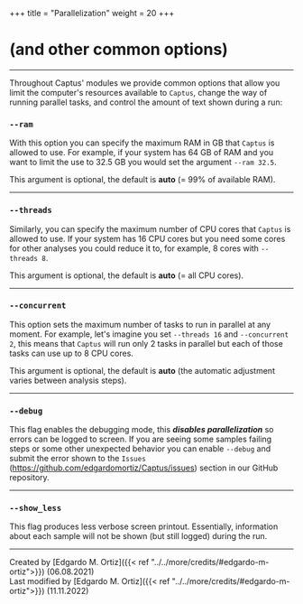 +++
title = "Parallelization"
weight = 20
+++

# (and other common options)
___
Throughout Captus' modules we provide common options that allow you limit the computer's resources available to `Captus`, change the way of running parallel tasks, and control the amount of text shown during a run:

### **`--ram`**
With this option you can specify the maximum RAM in GB that `Captus` is allowed to use. For example, if your system has 64 GB of RAM and you want to limit the use to 32.5 GB you would set the argument `--ram 32.5`.

This argument is optional, the default is **auto** (= 99% of available RAM).
___
### **`--threads`**
Similarly, you can specify the maximum number of CPU cores that `Captus` is allowed to use. If your system has 16 CPU cores but you need some cores for other analyses you could reduce it to, for example, 8 cores with `--threads 8`.

This argument is optional, the default is **auto** (= all CPU cores).
___
### **`--concurrent`**
This option sets the maximum number of tasks to run in parallel at any moment. For example, let's imagine you set `--threads 16` and `--concurrent 2`, this means that `Captus` will run only 2 tasks in parallel but each of those tasks can use up to 8 CPU cores. 

This argument is optional, the default is **auto** (the automatic adjustment varies between analysis steps).
___
### **`--debug`**
This flag enables the debugging mode, this _**disables parallelization**_ so errors can be logged to screen. If you are seeing some samples failing steps or some other unexpected behavior you can enable `--debug` and submit the error shown to the `Issues` (https://github.com/edgardomortiz/Captus/issues) section in our GitHub repository.
___
### **`--show_less`**
This flag produces less verbose screen printout. Essentially, information about each sample will not be shown (but still logged) during the run.

___
Created by [Edgardo M. Ortiz]({{< ref "../../more/credits/#edgardo-m-ortiz">}}) (06.08.2021)  
Last modified by [Edgardo M. Ortiz]({{< ref "../../more/credits/#edgardo-m-ortiz">}}) (11.11.2022)